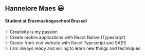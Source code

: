 ## Hannelore Maes :smiley:

#### Student at Erasmushogeschool Brussel

:sparkles: Creativity is my passion <br/>
:sparkles: Create mobile applications with React Native (Typescript) <br/>
:sparkles: Create front-end website with React Typescript and SASS <br/>
:sparkles: I am always ready and willing to learn new things and techniques
